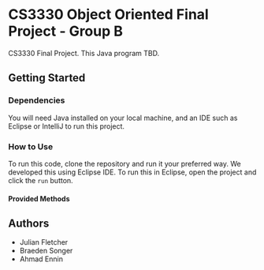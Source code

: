 # CS3330 Object Oriented Final Project - Group B
CS3330 Final Project. This Java program TBD. 

## Getting Started
### Dependencies
You will need Java installed on your local machine, and an IDE such as Eclipse or IntelliJ to run this project.
### How to Use
To run this code, clone the repository and run it your preferred way. We developed this using Eclipse IDE. To run this in Eclipse, open the project and click the `run` button. 
#### Provided Methods


## Authors
* Julian Fletcher
* Braeden Songer
* Ahmad Ennin
